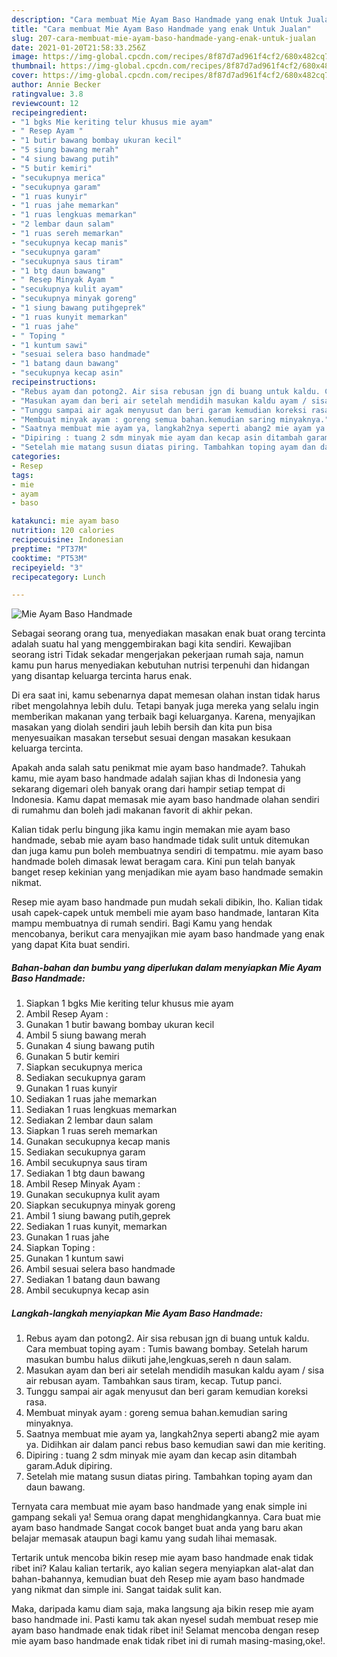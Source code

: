 ```yaml
---
description: "Cara membuat Mie Ayam Baso Handmade yang enak Untuk Jualan"
title: "Cara membuat Mie Ayam Baso Handmade yang enak Untuk Jualan"
slug: 207-cara-membuat-mie-ayam-baso-handmade-yang-enak-untuk-jualan
date: 2021-01-20T21:58:33.256Z
image: https://img-global.cpcdn.com/recipes/8f87d7ad961f4cf2/680x482cq70/mie-ayam-baso-handmade-foto-resep-utama.jpg
thumbnail: https://img-global.cpcdn.com/recipes/8f87d7ad961f4cf2/680x482cq70/mie-ayam-baso-handmade-foto-resep-utama.jpg
cover: https://img-global.cpcdn.com/recipes/8f87d7ad961f4cf2/680x482cq70/mie-ayam-baso-handmade-foto-resep-utama.jpg
author: Annie Becker
ratingvalue: 3.8
reviewcount: 12
recipeingredient:
- "1 bgks Mie keriting telur khusus mie ayam"
- " Resep Ayam "
- "1 butir bawang bombay ukuran kecil"
- "5 siung bawang merah"
- "4 siung bawang putih"
- "5 butir kemiri"
- "secukupnya merica"
- "secukupnya garam"
- "1 ruas kunyir"
- "1 ruas jahe memarkan"
- "1 ruas lengkuas memarkan"
- "2 lembar daun salam"
- "1 ruas sereh memarkan"
- "secukupnya kecap manis"
- "secukupnya garam"
- "secukupnya saus tiram"
- "1 btg daun bawang"
- " Resep Minyak Ayam "
- "secukupnya kulit ayam"
- "secukupnya minyak goreng"
- "1 siung bawang putihgeprek"
- "1 ruas kunyit memarkan"
- "1 ruas jahe"
- " Toping "
- "1 kuntum sawi"
- "sesuai selera baso handmade"
- "1 batang daun bawang"
- "secukupnya kecap asin"
recipeinstructions:
- "Rebus ayam dan potong2. Air sisa rebusan jgn di buang untuk kaldu. Cara membuat toping ayam : Tumis bawang bombay. Setelah harum masukan bumbu halus diikuti jahe,lengkuas,sereh n daun salam."
- "Masukan ayam dan beri air setelah mendidih masukan kaldu ayam / sisa air rebusan ayam. Tambahkan saus tiram, kecap. Tutup panci."
- "Tunggu sampai air agak menyusut dan beri garam kemudian koreksi rasa."
- "Membuat minyak ayam : goreng semua bahan.kemudian saring minyaknya."
- "Saatnya membuat mie ayam ya, langkah2nya seperti abang2 mie ayam ya. Didihkan air dalam panci rebus baso kemudian sawi dan mie keriting."
- "Dipiring : tuang 2 sdm minyak mie ayam dan kecap asin ditambah garam.Aduk dipiring."
- "Setelah mie matang susun diatas piring. Tambahkan toping ayam dan daun bawang."
categories:
- Resep
tags:
- mie
- ayam
- baso

katakunci: mie ayam baso 
nutrition: 120 calories
recipecuisine: Indonesian
preptime: "PT37M"
cooktime: "PT53M"
recipeyield: "3"
recipecategory: Lunch

---
```



![Mie Ayam Baso Handmade](https://img-global.cpcdn.com/recipes/8f87d7ad961f4cf2/680x482cq70/mie-ayam-baso-handmade-foto-resep-utama.jpg)

Sebagai seorang orang tua, menyediakan masakan enak buat orang tercinta adalah suatu hal yang menggembirakan bagi kita sendiri. Kewajiban seorang istri Tidak sekadar mengerjakan pekerjaan rumah saja, namun kamu pun harus menyediakan kebutuhan nutrisi terpenuhi dan hidangan yang disantap keluarga tercinta harus enak.

Di era  saat ini, kamu sebenarnya dapat memesan olahan instan tidak harus ribet mengolahnya lebih dulu. Tetapi banyak juga mereka yang selalu ingin memberikan makanan yang terbaik bagi keluarganya. Karena, menyajikan masakan yang diolah sendiri jauh lebih bersih dan kita pun bisa menyesuaikan masakan tersebut sesuai dengan masakan kesukaan keluarga tercinta. 



Apakah anda salah satu penikmat mie ayam baso handmade?. Tahukah kamu, mie ayam baso handmade adalah sajian khas di Indonesia yang sekarang digemari oleh banyak orang dari hampir setiap tempat di Indonesia. Kamu dapat memasak mie ayam baso handmade olahan sendiri di rumahmu dan boleh jadi makanan favorit di akhir pekan.

Kalian tidak perlu bingung jika kamu ingin memakan mie ayam baso handmade, sebab mie ayam baso handmade tidak sulit untuk ditemukan dan juga kamu pun boleh membuatnya sendiri di tempatmu. mie ayam baso handmade boleh dimasak lewat beragam cara. Kini pun telah banyak banget resep kekinian yang menjadikan mie ayam baso handmade semakin nikmat.

Resep mie ayam baso handmade pun mudah sekali dibikin, lho. Kalian tidak usah capek-capek untuk membeli mie ayam baso handmade, lantaran Kita mampu membuatnya di rumah sendiri. Bagi Kamu yang hendak mencobanya, berikut cara menyajikan mie ayam baso handmade yang enak yang dapat Kita buat sendiri.

<!--inarticleads1-->

##### Bahan-bahan dan bumbu yang diperlukan dalam menyiapkan Mie Ayam Baso Handmade:

1. Siapkan 1 bgks Mie keriting telur khusus mie ayam
1. Ambil  Resep Ayam :
1. Gunakan 1 butir bawang bombay ukuran kecil
1. Ambil 5 siung bawang merah
1. Gunakan 4 siung bawang putih
1. Gunakan 5 butir kemiri
1. Siapkan secukupnya merica
1. Sediakan secukupnya garam
1. Gunakan 1 ruas kunyir
1. Sediakan 1 ruas jahe memarkan
1. Sediakan 1 ruas lengkuas memarkan
1. Sediakan 2 lembar daun salam
1. Siapkan 1 ruas sereh memarkan
1. Gunakan secukupnya kecap manis
1. Sediakan secukupnya garam
1. Ambil secukupnya saus tiram
1. Sediakan 1 btg daun bawang
1. Ambil  Resep Minyak Ayam :
1. Gunakan secukupnya kulit ayam
1. Siapkan secukupnya minyak goreng
1. Ambil 1 siung bawang putih,geprek
1. Sediakan 1 ruas kunyit, memarkan
1. Gunakan 1 ruas jahe
1. Siapkan  Toping :
1. Gunakan 1 kuntum sawi
1. Ambil sesuai selera baso handmade
1. Sediakan 1 batang daun bawang
1. Ambil secukupnya kecap asin




<!--inarticleads2-->

##### Langkah-langkah menyiapkan Mie Ayam Baso Handmade:

1. Rebus ayam dan potong2. Air sisa rebusan jgn di buang untuk kaldu. Cara membuat toping ayam : Tumis bawang bombay. Setelah harum masukan bumbu halus diikuti jahe,lengkuas,sereh n daun salam.
1. Masukan ayam dan beri air setelah mendidih masukan kaldu ayam / sisa air rebusan ayam. Tambahkan saus tiram, kecap. Tutup panci.
1. Tunggu sampai air agak menyusut dan beri garam kemudian koreksi rasa.
1. Membuat minyak ayam : goreng semua bahan.kemudian saring minyaknya.
1. Saatnya membuat mie ayam ya, langkah2nya seperti abang2 mie ayam ya. Didihkan air dalam panci rebus baso kemudian sawi dan mie keriting.
1. Dipiring : tuang 2 sdm minyak mie ayam dan kecap asin ditambah garam.Aduk dipiring.
1. Setelah mie matang susun diatas piring. Tambahkan toping ayam dan daun bawang.




Ternyata cara membuat mie ayam baso handmade yang enak simple ini gampang sekali ya! Semua orang dapat menghidangkannya. Cara buat mie ayam baso handmade Sangat cocok banget buat anda yang baru akan belajar memasak ataupun bagi kamu yang sudah lihai memasak.

Tertarik untuk mencoba bikin resep mie ayam baso handmade enak tidak ribet ini? Kalau kalian tertarik, ayo kalian segera menyiapkan alat-alat dan bahan-bahannya, kemudian buat deh Resep mie ayam baso handmade yang nikmat dan simple ini. Sangat taidak sulit kan. 

Maka, daripada kamu diam saja, maka langsung aja bikin resep mie ayam baso handmade ini. Pasti kamu tak akan nyesel sudah membuat resep mie ayam baso handmade enak tidak ribet ini! Selamat mencoba dengan resep mie ayam baso handmade enak tidak ribet ini di rumah masing-masing,oke!.

